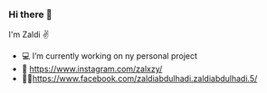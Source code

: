 ### Hi there 👋

I'm Zaldi ✌️

- 💻 I’m currently working on ny personal project
- 📸 https://www.instagram.com/zalxzy/
- 👨‍💼https://www.facebook.com/zaldiabdulhadi.zaldiabdulhadi.5/

